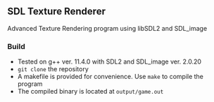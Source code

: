 ## SDL Texture Renderer
Advanced Texture Rendering program using libSDL2 and SDL_image

### Build
  - Tested on g++ ver. 11.4.0 with SDL2 and SDL_image ver. 2.0.20 
  - `git clone` the repository
  - A makefile is provided for convenience. Use `make` to compile the program
  - The compiled binary is located at `output/game.out`
